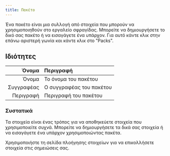 ```yaml
---
title: Πακέτο
---
```


Ένα πακέτο είναι μια συλλογή από στοιχεία που μπορούν να χρησιμοποιηθούν στο εργαλείο σφραγίδας. Μπορείτε να δημιουργήσετε το δικό σας πακέτο ή να εισαγάγετε ένα υπάρχον. Για αυτό κάντε κλικ στην επάνω αριστερή γωνία και κάντε κλικ στο "Packs".

## Ιδιότητες

|      Όνομα | Περιγραφή                |
| ---------: | :----------------------- |
|      Όνομα | Το όνομα του πακέτου     |
| Συγγραφέας | Ο συγγραφέας του πακέτου |
|  Περιγραφή | Περιγραφή του πακέτου    |

### Συστατικά

Τα στοιχεία είναι ένας τρόπος για να αποθηκεύετε στοιχεία που χρησιμοποιείτε συχνά. Μπορείτε να δημιουργήσετε τα δικά σας στοιχεία ή να εισαγάγετε ένα υπάρχον χρησιμοποιώντας πακέτα.

Χρησιμοποιήστε τη σελίδα πλοήγησης στοιχείων για να επικολλήσετε στοιχεία στις σημειώσεις σας.
